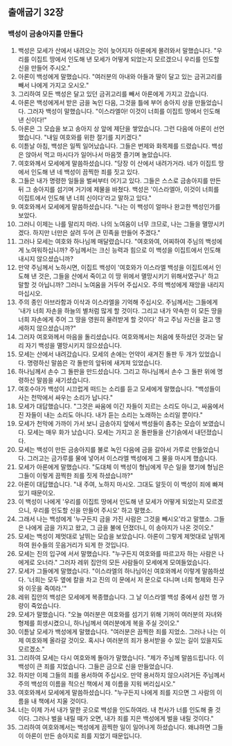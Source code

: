 ## 출애굽기 32장

### 백성이 금송아지를 만들다

1. 백성은 모세가 산에서 내려오는 것이 늦어지자 아론에게 몰려와서 말했습니다. "우리를 이집트 땅에서 인도해 낸 모세가 어떻게 되었는지 모르겠으니 우리를 인도할 신을 만들어 주시오."
2. 아론이 백성에게 말했습니다. "여러분의 아내와 아들과 딸이 달고 있는 금귀고리를 빼서 나에게 가지고 오시오."
3. 그리하여 모든 백성은 달고 있던 금귀고리를 빼서 아론에게 가지고 갔습니다.
4. 아론은 백성에게서 받은 금을 녹인 다음, 그것을 틀에 부어 송아지 상을 만들었습니다. 그러자 백성이 말했습니다. "이스라엘아! 이것이 너희를 이집트 땅에서 인도해 낸 신이다!"
5. 아론은 그 모습을 보고 송아지 상 앞에 제단을 쌓았습니다. 그런 다음에 아론이 선언했습니다. "내일 여호와를 위한 절기를 지키겠다."
6. 이튿날 아침, 백성은 일찍 일어났습니다. 그들은 번제와 화목제를 드렸습니다. 백성은 앉아서 먹고 마시다가 일어나서 마음껏 즐기며 놀았습니다.
7. 여호와께서 모세에게 말씀하셨습니다. "당장 이 산에서 내려가거라. 네가 이집트 땅에서 인도해 낸 네 백성이 끔찍한 죄를 짓고 있다.
8. 그들은 내가 명령한 일들을 벌써부터 어기고 있다. 그들은 스스로 금송아지를 만든 뒤 그 송아지를 섬기며 거기에 제물을 바쳤다. 백성은 '이스라엘아, 이것이 너희를 이집트에서 인도해 낸 너희 신이다'라고 말하고 있다."
9. 여호와께서 모세에게 말씀하셨습니다. "나는 이 백성이 얼마나 완고한 백성인가를 보았다.
10. 그러니 이제는 나를 말리지 마라. 나의 노여움이 너무 크므로, 나는 그들을 멸망시키겠다. 하지만 너만은 살려 두어 큰 민족을 만들어 주겠다."
11. 그러나 모세는 여호와 하나님께 매달렸습니다. "여호와여, 어찌하여 주님의 백성에게 노여워하십니까? 주님께서는 크신 능력과 힘으로 이 백성을 이집트에서 인도해 내시지 않으셨습니까?
12. 만약 주님께서 노하시면, 이집트 백성이 '여호와가 이스라엘 백성을 이집트에서 인도해 낸 것은, 그들을 산에서 죽이고 이 땅 위에서 멸망시키기 위해서였구나' 하고 말할 것 아닙니까? 그러니 노여움을 거두어 주십시오. 주의 백성에게 재앙을 내리지 마십시오.
13. 주의 종인 아브라함과 이삭과 이스라엘을 기억해 주십시오. 주님께서는 그들에게 '내가 너희 자손을 하늘의 별처럼 많게 할 것이다. 그리고 내가 약속한 이 모든 땅을 너희 자손에게 주어 그 땅을 영원히 물려받게 할 것이다' 하고 주님 자신을 걸고 맹세하지 않으셨습니까?"
14. 그러자 여호와께서 마음을 돌리셨습니다. 여호와께서는 처음에 뜻하셨던 것과는 달리 자기 백성을 멸망시키지 않으셨습니다.
15. 모세는 산에서 내려갔습니다. 모세의 손에는 언약이 새겨진 돌판 두 개가 있었습니다. 명령하신 말씀은 각 돌판의 앞뒤에 새겨져 있었습니다.
16. 하나님께서 손수 그 돌판을 만드셨습니다. 그리고 하나님께서 손수 그 돌판 위에 명령하신 말씀을 새기셨습니다.
17. 여호수아가 백성이 시끄럽게 떠드는 소리를 듣고 모세에게 말했습니다. "백성들이 사는 천막에서 싸우는 소리가 납니다."
18. 모세가 대답했습니다. "그것은 싸움에 이긴 자들이 지르는 소리도 아니고, 싸움에서 진 자들이 내는 소리도 아니다. 내가 듣는 소리는 노래하는 소리일 뿐이다."
19. 모세가 천막에 가까이 가서 보니 금송아지 앞에서 백성들이 춤추는 모습이 보였습니다. 모세는 매우 화가 났습니다. 모세는 가지고 온 돌판들을 산기슭에서 내던졌습니다.
20. 모세는 백성이 만든 금송아지를 불로 녹인 다음에 금을 갈아서 가루로 만들었습니다. 그러고는 금가루를 물에 넣어서 이스라엘 백성에게 그 물을 마시게 했습니다.
21. 모세가 아론에게 말했습니다. "도대체 이 백성이 형님에게 무슨 일을 했기에 형님은 그들이 이렇게 끔찍한 죄를 짓게 하셨습니까?"
22. 아론이 대답했습니다. "내 주여, 노하지 마시오. 그대도 알듯이 이 백성이 죄에 빠져 있기 때문이오.
23. 이 백성이 나에게 '우리를 이집트 땅에서 인도해 낸 모세가 어떻게 되었는지 모르겠으니, 우리를 인도할 신을 만들어 주시오' 하고 말했소.
24. 그래서 나는 백성에게 '누구든지 금을 가진 사람은 그것을 빼시오'라고 말했소. 그들은 나에게 금을 가지고 왔고, 그 금을 불에 던졌더니, 이 송아지가 나온 것이오."
25. 모세는 백성이 제멋대로 날뛰는 모습을 보았습니다. 아론이 그렇게 제멋대로 날뛰게 하여 원수들의 웃음거리가 되게 한 것입니다.
26. 모세는 진의 입구에 서서 말했습니다. "누구든지 여호와를 따르고자 하는 사람은 나에게로 오너라." 그러자 레위 집안의 모든 사람들이 모세에게 모여들었습니다.
27. 모세가 그들에게 말했습니다. "이스라엘의 하나님이신 여호와께서 이렇게 말씀하셨다. '너희는 모두 옆에 칼을 차고 진의 이 문에서 저 문으로 다니며 너희 형제와 친구와 이웃을 죽여라.'"
28. 레위 집안의 백성은 모세에게 복종했습니다. 그 날 이스라엘 백성 중에서 삼천 명 가량이 죽었습니다.
29. 모세가 말했습니다. "오늘 여러분은 여호와를 섬기기 위해 기꺼이 여러분의 자녀와 형제를 희생시켰으니, 하나님께서 여러분에게 복을 주실 것이오."
30. 이튿날 모세가 백성에게 말했습니다. "여러분은 끔찍한 죄를 지었소. 그러나 나는 이제 여호와께 올라갈 것이오. 혹시나 여러분의 죄가 용서받을 수 있는 길이 있을지도 모르겠소."
31. 그리하여 모세는 다시 여호와께 돌아가 말했습니다. "제가 주님께 말씀드립니다. 이 백성이 큰 죄를 지었습니다. 그들은 금으로 신을 만들었습니다.
32. 하지만 이제 그들의 죄를 용서하여 주십시오. 만약 용서하지 않으시려거든 주님께서 주의 백성의 이름을 적으신 책에서 제 이름을 지워 버리십시오."
33. 여호와께서 모세에게 말씀하셨습니다. "누구든지 나에게 죄를 지으면 그 사람의 이름을 내 책에서 지울 것이다.
34. 너는 이제 가서 내가 말한 곳으로 백성을 인도하여라. 내 천사가 너를 인도해 줄 것이다. 그러나 벌을 내릴 때가 오면, 내가 죄를 지은 백성에게 벌을 내릴 것이다."
35. 그리하여 여호와께서는 백성에게 끔찍한 일이 일어나게 하셨습니다. 왜냐하면 그들이 아론이 만든 송아지로 죄를 지었기 때문입니다.